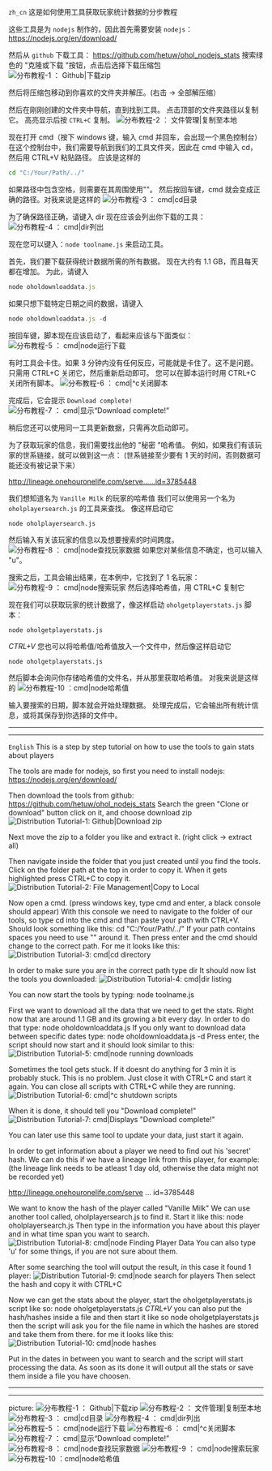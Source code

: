 `zh_cn`
这是如何使用工具获取玩家统计数据的分步教程

这些工具是为 `nodejs` 制作的，因此首先需要安装 `nodejs`：
https://nodejs.org/en/download/

然后从 `github` 下载工具：
https://github.com/hetuw/ohol_nodejs_stats
搜索绿色的 "克隆或下载 "按钮，点击后选择下载压缩包
![分布教程-1 ： Github|下载zip](https://i.imgur.com/iukOB5D.png)

然后将压缩包移动到你喜欢的文件夹并解压。(右击 -> 全部解压缩）

然后在刚刚创建的文件夹中导航，直到找到工具。
点击顶部的文件夹路径以复制它。
高亮显示后按 `CTRL+C` 复制。
![分布教程-2 ： 文件管理|复制至本地](https://i.imgur.com/1XdGvib.png)

现在打开 cmd（按下 windows 键，输入 cmd 并回车，会出现一个黑色控制台）
在这个控制台中，我们需要导航到我们的工具文件夹，因此在 cmd 中输入 cd，然后用 CTRL+V 粘贴路径。
应该是这样的
```cmd
cd "C:/Your/Path/../"
```
如果路径中包含空格，则需要在其周围使用""。
然后按回车键，cmd 就会变成正确的路径。对我来说是这样的
![分布教程-3 ： cmd|cd目录](https://i.imgur.com/jZdlam2.png)

为了确保路径正确，请键入 dir
现在应该会列出你下载的工具：
![分布教程-4 ： cmd|dir列出](https://i.imgur.com/BjsGk1I.png)

现在您可以键入：`node toolname.js` 来启动工具。

首先，我们要下载获得统计数据所需的所有数据。
现在大约有 1.1 GB，而且每天都在增加。
为此，请键入
```node.js
node oholdownloaddata.js
```
如果只想下载特定日期之间的数据，请键入
```node.js
node oholdownloaddata.js -d
```
按回车键，脚本现在应该启动了，看起来应该与下面类似：
![分布教程-5 ： cmd|node运行下载](https://i.imgur.com/EuEisfQ.png)

有时工具会卡住。如果 3 分钟内没有任何反应，可能就是卡住了。这不是问题。只需用 CTRL+C 关闭它，然后重新启动即可。
您可以在脚本运行时用 CTRL+C 关闭所有脚本。
![分布教程-6 ： cmd|^c关闭脚本](https://i.imgur.com/jqRk13Z.png)

完成后，它会提示 `Download complete!`
![分布教程-7 ： cmd|显示“Download complete!”](https://i.imgur.com/60jPzUd.png)

稍后您还可以使用同一工具更新数据，只需再次启动即可。

为了获取玩家的信息，我们需要找出他的 "秘密 "哈希值。
例如，如果我们有该玩家的世系链接，就可以做到这一点：
(世系链接至少要有 1 天的时间，否则数据可能还没有被记录下来）

http://lineage.onehouronelife.com/serve......id=3785448

我们想知道名为 `Vanille Milk` 的玩家的哈希值
我们可以使用另一个名为 `oholplayersearch.js` 的工具来查找。
像这样启动它
```
node oholplayersearch.js
```
然后输入有关该玩家的信息以及想要搜索的时间跨度。
![分布教程-8 ： cmd|node查找玩家数据](https://i.imgur.com/o5TyVUD.png)
如果您对某些信息不确定，也可以输入 "u"。

搜索之后，工具会输出结果，在本例中，它找到了 1 名玩家：
![分布教程-9 ： cmd|node搜索玩家](https://i.imgur.com/1pMoNXD.png)
然后选择哈希值，用 CTRL+C 复制它

现在我们可以获取玩家的统计数据了，像这样启动 `oholgetplayerstats.js` 脚本：
```
node oholgetplayerstats.js 
```
*CTRL+V*
您也可以将哈希值/哈希值放入一个文件中，然后像这样启动它
```
node oholgetplayerstats.js
```
然后脚本会询问你存储哈希值的文件名，并从那里获取哈希值。
对我来说是这样的
![分布教程-10 ：cmd|node哈希值](https://i.imgur.com/O0ttTF2.png)

输入要搜索的日期，脚本就会开始处理数据。
处理完成后，它会输出所有统计信息，或将其保存到你选择的文件中。


_________________

_________________

`English`
This is a step by step tutorial on how to use the tools to gain stats about players

The tools are made for nodejs, so first you need to install nodejs:
https://nodejs.org/en/download/

Then download the tools from github:
https://github.com/hetuw/ohol_nodejs_stats
Search the green "Clone or download" button click on it, and choose download zip
![Distribution Tutorial-1: Github|Download zip](https://i.imgur.com/iukOB5D.png)

Next move the zip to a folder you like and extract it. (right click -> extract all)

Then navigate inside the folder that you just created until you find the tools.
Click on the folder path at the top in order to copy it.
When it gets highlighted press CTRL+C to copy it.
![Distribution Tutorial-2: File Management|Copy to Local](https://i.imgur.com/1XdGvib.png)

Now open a cmd. (press windows key, type cmd and enter, a black console should appear)
With this console we need to navigate to the folder of our tools, so type cd into the cmd and than paste your path with CTRL+V.
Should look something like this:
cd "C:/Your/Path/../"
If your path contains spaces you need to use "" around it.
Then press enter and the cmd should change to the correct path. For me it looks like this:
![Distribution Tutorial-3: cmd|cd directory](https://i.imgur.com/jZdlam2.png)

In order to make sure you are in the correct path type dir
It should now list the tools you downloaded:
![Distribution Tutorial-4: cmd|dir listing](https://i.imgur.com/BjsGk1I.png)

You can now start the tools by typing: node toolname.js

First we want to download all the data that we need to get the stats.
Right now that are around 1.1 GB and its growing a bit every day.
In order to do that type:
node oholdownloaddata.js
If you only want to download data between specific dates type:
node oholdownloaddata.js -d
Press enter, the script should now start and it should look similar to this:
![Distribution Tutorial-5: cmd|node running downloads](https://i.imgur.com/EuEisfQ.png)

Sometimes the tool gets stuck. If it doesnt do anything for 3 min it is probably stuck. This is no problem. Just close it with CTRL+C and start it again.
You can close all scripts with CTRL+C while they are running.
![Distribution Tutorial-6: cmd|^c shutdown scripts](https://i.imgur.com/jqRk13Z.png)

When it is done, it should tell you "Download complete!"
![Distribution Tutorial-7: cmd|Displays "Download complete!"](https://i.imgur.com/60jPzUd.png)

You can later use this same tool to update your data, just start it again.

In order to get information about a player we need to find out his 'secret' hash.
We can do this if we have a lineage link from this player, for example:
(the lineage link needs to be atleast 1 day old, otherwise the data might not be recorded yet)

http://lineage.onehouronelife.com/serve … id=3785448

We want to know the hash of the player called "Vanille Milk"
We can use another tool called, oholplayersearch.js to find it.
Start it like this:
node oholplayersearch.js
Then type in the information you have about this player and in what time span you want to search.
![Distribution Tutorial-8: cmd|node Finding Player Data](https://i.imgur.com/o5TyVUD.png)
You can also type 'u' for some things, if you are not sure about them.

After some searching the tool will output the result, in this case it found 1 player:
![Distribution Tutorial-9: cmd|node search for players](https://i.imgur.com/1pMoNXD.png)
Then select the hash and copy it with CTRL+C

Now we can get the stats about the player, start the oholgetplayerstats.js script like so:
node oholgetplayerstats.js *CTRL+V*
you can also put the hash/hashes inside a file and then start it like so
node oholgetplayerstats.js
then the script will ask you for the file name in which the hashes are stored and take them from there.
for me it looks like this:
![Distribution Tutorial-10: cmd|node hashes](https://i.imgur.com/O0ttTF2.png)

Put in the dates in between you want to search and the script will start processing the data.
As soon as its done it will output all the stats or save them inside a file you have choosen.

___

___
picture: 
![分布教程-1 ： Github|下载zip](https://i.imgur.com/iukOB5D.png)
![分布教程-2 ： 文件管理|复制至本地](https://i.imgur.com/1XdGvib.png)
![分布教程-3 ： cmd|cd目录](https://i.imgur.com/jZdlam2.png)
![分布教程-4 ： cmd|dir列出](https://i.imgur.com/BjsGk1I.png)
![分布教程-5 ： cmd|node运行下载](https://i.imgur.com/EuEisfQ.png)
![分布教程-6 ： cmd|^c关闭脚本](https://i.imgur.com/jqRk13Z.png)
![分布教程-7 ： cmd|显示“Download complete!”](https://i.imgur.com/60jPzUd.png)
![分布教程-8 ： cmd|node查找玩家数据](https://i.imgur.com/o5TyVUD.png)
![分布教程-9 ： cmd|node搜索玩家](https://i.imgur.com/1pMoNXD.png)
![分布教程-10 ：cmd|node哈希值](https://i.imgur.com/O0ttTF2.png)

